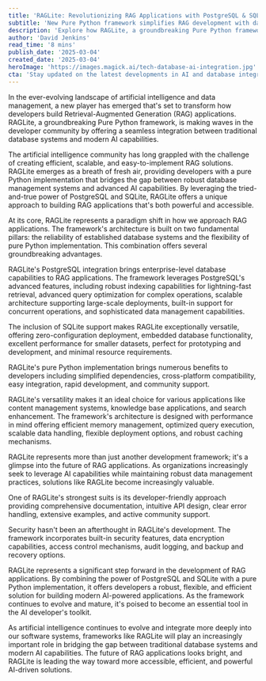 ```yaml
---
title: 'RAGLite: Revolutionizing RAG Applications with PostgreSQL & SQLite Integration'
subtitle: 'New Pure Python framework simplifies RAG development with database integration'
description: 'Explore how RAGLite, a groundbreaking Pure Python framework, is transforming the world of Retrieval-Augmented Generation (RAG) applications by integrating traditional PostgreSQL and SQLite databases with modern AI capabilities.'
author: 'David Jenkins'
read_time: '8 mins'
publish_date: '2025-03-04'
created_date: '2025-03-04'
heroImage: 'https://images.magick.ai/tech-database-ai-integration.jpg'
cta: 'Stay updated on the latest developments in AI and database integration! Follow us on LinkedIn for exclusive insights, technical deep-dives, and early access to our upcoming features.'
---
```


In the ever-evolving landscape of artificial intelligence and data management, a new player has emerged that's set to transform how developers build Retrieval-Augmented Generation (RAG) applications. RAGLite, a groundbreaking Pure Python framework, is making waves in the developer community by offering a seamless integration between traditional database systems and modern AI capabilities.

The artificial intelligence community has long grappled with the challenge of creating efficient, scalable, and easy-to-implement RAG solutions. RAGLite emerges as a breath of fresh air, providing developers with a pure Python implementation that bridges the gap between robust database management systems and advanced AI capabilities. By leveraging the tried-and-true power of PostgreSQL and SQLite, RAGLite offers a unique approach to building RAG applications that's both powerful and accessible.

At its core, RAGLite represents a paradigm shift in how we approach RAG applications. The framework's architecture is built on two fundamental pillars: the reliability of established database systems and the flexibility of pure Python implementation. This combination offers several groundbreaking advantages.

RAGLite's PostgreSQL integration brings enterprise-level database capabilities to RAG applications. The framework leverages PostgreSQL's advanced features, including robust indexing capabilities for lightning-fast retrieval, advanced query optimization for complex operations, scalable architecture supporting large-scale deployments, built-in support for concurrent operations, and sophisticated data management capabilities.

The inclusion of SQLite support makes RAGLite exceptionally versatile, offering zero-configuration deployment, embedded database functionality, excellent performance for smaller datasets, perfect for prototyping and development, and minimal resource requirements.

RAGLite's pure Python implementation brings numerous benefits to developers including simplified dependencies, cross-platform compatibility, easy integration, rapid development, and community support.

RAGLite's versatility makes it an ideal choice for various applications like content management systems, knowledge base applications, and search enhancement. The framework's architecture is designed with performance in mind offering efficient memory management, optimized query execution, scalable data handling, flexible deployment options, and robust caching mechanisms.

RAGLite represents more than just another development framework; it's a glimpse into the future of RAG applications. As organizations increasingly seek to leverage AI capabilities while maintaining robust data management practices, solutions like RAGLite become increasingly valuable.

One of RAGLite's strongest suits is its developer-friendly approach providing comprehensive documentation, intuitive API design, clear error handling, extensive examples, and active community support.

Security hasn't been an afterthought in RAGLite's development. The framework incorporates built-in security features, data encryption capabilities, access control mechanisms, audit logging, and backup and recovery options.

RAGLite represents a significant step forward in the development of RAG applications. By combining the power of PostgreSQL and SQLite with a pure Python implementation, it offers developers a robust, flexible, and efficient solution for building modern AI-powered applications. As the framework continues to evolve and mature, it's poised to become an essential tool in the AI developer's toolkit.

As artificial intelligence continues to evolve and integrate more deeply into our software systems, frameworks like RAGLite will play an increasingly important role in bridging the gap between traditional database systems and modern AI capabilities. The future of RAG applications looks bright, and RAGLite is leading the way toward more accessible, efficient, and powerful AI-driven solutions.